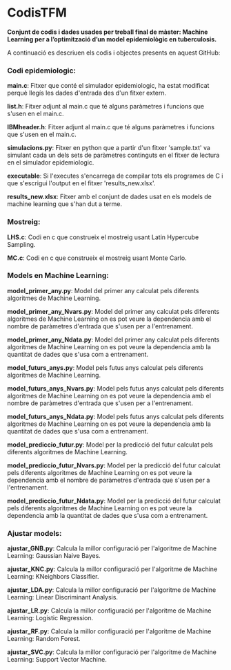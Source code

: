 # CodisTFM
**Conjunt de codis i dades usades per treball final de màster: Machine Learning per a l’optimització d’un model epidemiològic en tuberculosis.**

A continuació es descriuen els codis i objectes presents en aquest GitHub:

### Codi epidemiologic:
**main.c**: Fitxer que conté el simulador epidemiologic, ha estat modificat perquè llegís les dades d'entrada des d'un fitxer extern.

**list.h**: Fitxer adjunt al main.c que té alguns paràmetres i funcions que s'usen en el main.c.

**IBMheader.h**: Fitxer adjunt al main.c que té alguns paràmetres i funcions que s'usen en el main.c.

**simulacions.py**: Fitxer en python que a partir d'un fitxer 'sample.txt' va simulant cada un dels sets de paràmetres continguts en el fitxer de lectura en el simulador epidemiologic.

**executable**: Si l'executes s'encarrega de compilar tots els programes de C i que s'escrigui l'output en el fitxer 'results_new.xlsx'.

**results_new.xlsx**: Fitxer amb el conjunt de dades usat en els models de machine learning que s'han dut a terme.
### Mostreig:
**LHS.c**: Codi en c que construeix el mostreig usant Latin Hypercube Sampling.

**MC.c**: Codi en c que construeix el mostreig usant Monte Carlo.

### Models en Machine Learning:
**model_primer_any.py**: Model del primer any calculat pels diferents algoritmes de Machine Learning.

**model_primer_any_Nvars.py**: Model del primer any calculat pels diferents algoritmes de Machine Learning on es pot veure la dependencia amb el nombre de paràmetres d'entrada que s'usen per a l'entrenament.

**model_primer_any_Ndata.py**: Model del primer any calculat pels diferents algoritmes de Machine Learning on es pot veure la dependencia amb la quantitat de dades que s'usa com a entrenament.

**model_futurs_anys.py**: Model pels futus anys  calculat pels diferents algoritmes de Machine Learning.

**model_futurs_anys_Nvars.py**: Model pels futus anys calculat pels diferents algoritmes de Machine Learning on es pot veure la dependencia amb el nombre de paràmetres d'entrada que s'usen per a l'entrenament.

**model_futurs_anys_Ndata.py**: Model pels futus anys  calculat pels diferents algoritmes de Machine Learning on es pot veure la dependencia amb la quantitat de dades que s'usa com a entrenament.

**model_prediccio_futur.py**: Model per la predicció del futur calculat pels diferents algoritmes de Machine Learning.

**model_prediccio_futur_Nvars.py**: Model per la predicció del futur calculat pels diferents algoritmes de Machine Learning on es pot veure la dependencia amb el nombre de paràmetres d'entrada que s'usen per a l'entrenament.

**model_prediccio_futur_Ndata.py**: Model per la predicció del futur calculat pels diferents algoritmes de Machine Learning on es pot veure la dependencia amb la quantitat de dades que s'usa com a entrenament.

### Ajustar models:
**ajustar_GNB.py**: Calcula la millor configuració per l'algoritme de Machine Learning: Gaussian Naive Bayes.

**ajustar_KNC.py**: Calcula la millor configuració per l'algoritme de Machine Learning: KNeighbors Classifier.

**ajustar_LDA.py**: Calcula la millor configuració per l'algoritme de Machine Learning: Linear Discriminant Analysis.

**ajustar_LR.py**: Calcula la millor configuració per l'algoritme de Machine Learning: Logistic Regression.

**ajustar_RF.py**: Calcula la millor configuració per l'algoritme de Machine Learning: Random Forest.

**ajustar_SVC.py**: Calcula la millor configuració per l'algoritme de Machine Learning: Support Vector Machine.
